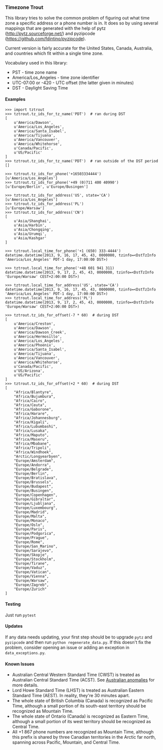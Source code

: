 ### Timezone Trout

This library tries to solve the common problem of figuring out what time zone
a specific address or a phone number is in. It does so by using several
mappings that are generated with the help of pytz (http://pytz.sourceforge.net/)
and pyzipcode (https://github.com/fdintino/pyzipcode).

Current version is fairly accurate for the United States, Canada, Australia, and
countries which fit within a single time zone.

Vocabulary used in this library:
* PST - time zone name
* America/Los_Angeles - time zone identifier
* UTC-07:00 or -420 - UTC offset (the latter given in minutes)
* DST - Daylight Saving Time

#### Examples

```
>>> import tztrout
>>> tztrout.tz_ids_for_tz_name('PDT')  # ran during DST
[
    u'America/Dawson',
    u'America/Los_Angeles',
    u'America/Santa_Isabel',
    u'America/Tijuana',
    u'America/Vancouver',
    u'America/Whitehorse',
    u'Canada/Pacific',
    u'US/Pacific'
]
>>> tztrout.tz_ids_for_tz_name('PDT')  # ran outside of the DST period
[]
```

```
>>> tztrout.tz_ids_for_phone('+16503334444')
[u'America/Los_Angeles']
>>> tztrout.tz_ids_for_phone('+49 (0)711 400 40990')
[u'Europe/Berlin', u'Europe/Busingen']
```

```
>>> tztrout.tz_ids_for_address('US', state='CA')
[u'America/Los_Angeles']
>>> tztrout.tz_ids_for_address('PL')
[u'Europe/Warsaw']
>>> tztrout.tz_ids_for_address('CN')
[
    u'Asia/Shanghai',
    u'Asia/Harbin',
    u'Asia/Chongqing',
    u'Asia/Urumqi',
    u'Asia/Kashgar'
]
```

```
>>> tztrout.local_time_for_phone('+1 (650) 333-4444')
datetime.datetime(2013, 9, 16, 17, 45, 43, 0000000, tzinfo=<DstTzInfo 'America/Los_Angeles' PDT-1 day, 17:00:00 DST>)

>>> tztrout.local_time_for_phone('+48 601 941 311)
datetime.datetime(2013, 9, 17, 2, 45, 43, 0000000, tzinfo=<DstTzInfo 'Europe/Warsaw' CEST+2:00:00 DST>)
```

```
>>> tztrout.local_time_for_address('US', state='CA')
datetime.datetime(2013, 9, 16, 17, 45, 43, 0000000, tzinfo=<DstTzInfo 'America/Los_Angeles' PDT-1 day, 17:00:00 DST>)
>>> tztrout.local_time_for_address('PL')
datetime.datetime(2013, 9, 17, 2, 45, 43, 0000000, tzinfo=<DstTzInfo 'Europe/Warsaw' CEST+2:00:00 DST>)
```

```
>>> tztrout.tz_ids_for_offset(-7 * 60)  # during DST
[
    u'America/Creston',
    u'America/Dawson',
    u'America/Dawson_Creek',
    u'America/Hermosillo',
    u'America/Los_Angeles',
    u'America/Phoenix',
    u'America/Santa_Isabel',
    u'America/Tijuana',
    u'America/Vancouver',
    u'America/Whitehorse',
    u'Canada/Pacific',
    u'US/Arizona',
    u'US/Pacific'
]
>>> tztrout.tz_ids_for_offset(+2 * 60)  # during DST
[
    "Africa/Blantyre",
    "Africa/Bujumbura",
    "Africa/Cairo",
    "Africa/Ceuta",
    "Africa/Gaborone",
    "Africa/Harare",
    "Africa/Johannesburg",
    "Africa/Kigali",
    "Africa/Lubumbashi",
    "Africa/Lusaka",
    "Africa/Maputo",
    "Africa/Maseru",
    "Africa/Mbabane",
    "Africa/Tripoli",
    "Africa/Windhoek",
    "Arctic/Longyearbyen",
    "Europe/Amsterdam",
    "Europe/Andorra",
    "Europe/Belgrade",
    "Europe/Berlin",
    "Europe/Bratislava",
    "Europe/Brussels",
    "Europe/Budapest",
    "Europe/Busingen",
    "Europe/Copenhagen",
    "Europe/Gibraltar",
    "Europe/Ljubljana",
    "Europe/Luxembourg",
    "Europe/Madrid",
    "Europe/Malta",
    "Europe/Monaco",
    "Europe/Oslo",
    "Europe/Paris",
    "Europe/Podgorica",
    "Europe/Prague",
    "Europe/Rome",
    "Europe/San_Marino",
    "Europe/Sarajevo",
    "Europe/Skopje",
    "Europe/Stockholm",
    "Europe/Tirane",
    "Europe/Vaduz",
    "Europe/Vatican",
    "Europe/Vienna",
    "Europe/Warsaw",
    "Europe/Zagreb",
    "Europe/Zurich"
]
```

#### Testing

Just run `pytest`

#### Updates

If any data needs updating, your first step should be to upgrade `pytz` and
`pyzipcode` and then run `python regenerate_data.py`. If this doesn't fix the
problem, consider opening an issue or adding an exception in `data_exceptions.py`.

#### Known Issues

* Australian Central Western Standard Time (CWST) is treated as Australian Central Standard Time (ACST). See [Australian anomalies](http://en.wikipedia.org/wiki/Time_in_Australia#Anomalies) for more details.
* Lord Howe Standard Time (LHST) is treated as Australian Eastern Standard Time (AEST). In reality, they're 30 minutes apart.
* The whole state of British Columbia (Canada) is recognized as Pacific Time, although a small portion of its south-east territory should be recognized as Mountain Time.
* The whole state of Ontario (Canada) is recognized as Eastern Time, although a small portion of its west territory should be recognized as Central Time.
* All +1 867 phone numbers are recognized as Mountain Time, although this prefix is shared by three Canadian territories in the Arctic far north, spanning across Pacific, Mountain, and Central Time.
